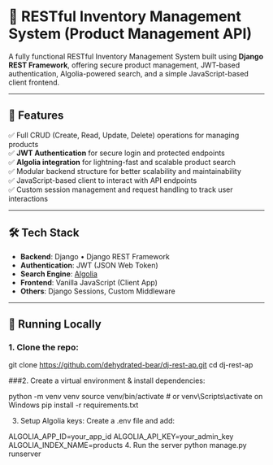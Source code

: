 # 🧾 RESTful Inventory Management System (Product Management API)

A fully functional RESTful Inventory Management System built using **Django REST Framework**, offering secure product management, JWT-based authentication, Algolia-powered search, and a simple JavaScript-based client frontend.

---

## 🚀 Features

✅ Full CRUD (Create, Read, Update, Delete) operations for managing products  
✅ **JWT Authentication** for secure login and protected endpoints  
✅ **Algolia integration** for lightning-fast and scalable product search  
✅ Modular backend structure for better scalability and maintainability  
✅ JavaScript-based client to interact with API endpoints  
✅ Custom session management and request handling to track user interactions  

---

## 🛠️ Tech Stack

- **Backend**: Django • Django REST Framework  
- **Authentication**: JWT (JSON Web Token)  
- **Search Engine**: [Algolia](https://www.algolia.com/)  
- **Frontend**: Vanilla JavaScript (Client App)  
- **Others**: Django Sessions, Custom Middleware

---

## 🧪 Running Locally

### 1. Clone the repo:

git clone https://github.com/dehydrated-bear/dj-rest-ap.git
cd dj-rest-ap

###2. Create a virtual environment & install dependencies:

python -m venv venv
source venv/bin/activate  # or venv\Scripts\activate on Windows
pip install -r requirements.txt

3. Setup Algolia keys:
Create a .env file and add:

ALGOLIA_APP_ID=your_app_id
ALGOLIA_API_KEY=your_admin_key
ALGOLIA_INDEX_NAME=products
4. Run the server
python manage.py runserver


